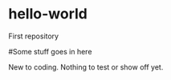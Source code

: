 # hello-world
First repository

#Some stuff goes in here

New to coding. Nothing to test or show off yet.
